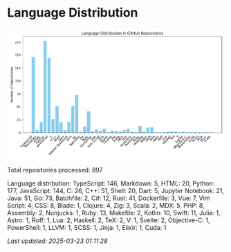 # Language Distribution

![Language Distribution Chart](language_distribution_bar_chart.png)

Total repositories processed: 897

Language distribution:
TypeScript: 146, Markdown: 5, HTML: 20, Python: 177, JavaScript: 144, C: 26, C++: 51, Shell: 20, Dart: 5, Jupyter Notebook: 21, Java: 51, Go: 73, Batchfile: 2, C#: 12, Rust: 41, Dockerfile: 3, Vue: 7, Vim Script: 4, CSS: 8, Blade: 1, Clojure: 4, Zig: 3, Scala: 2, MDX: 5, PHP: 8, Assembly: 2, Nunjucks: 1, Ruby: 13, Makefile: 2, Kotlin: 10, Swift: 11, Julia: 1, Astro: 1, Roff: 1, Lua: 2, Haskell: 2, TeX: 2, V: 1, Svelte: 2, Objective-C: 1, PowerShell: 1, LLVM: 1, SCSS: 1, Jinja: 1, Elixir: 1, Cuda: 1


_Last updated: 2025-03-23 01:11:28_
